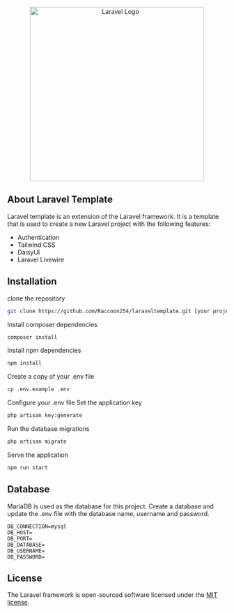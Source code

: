 <p align="center"><a href="https://laravel.com" target="_blank"><img src="https://raw.githubusercontent.com/laravel/art/master/logo-lockup/5%20SVG/2%20CMYK/1%20Full%20Color/laravel-logolockup-cmyk-red.svg" width="400" alt="Laravel Logo"></a></p>

## About Laravel Template

Laravel template is an extension of the Laravel framework. It is a template that is used to create a new Laravel project
with the following features:

- Authentication
- Tailwind CSS
- DaisyUI
- Laravel Livewire

## Installation

clone the repository

```bash
git clone https://github.com/Raccoon254/laraveltemplate.git [your project name]
```

Install composer dependencies

```bash
composer install
```

Install npm dependencies

```bash
npm install
```

Create a copy of your .env file

```bash
cp .env.example .env
```

Configure your .env file
Set the application key

```bash
php artisan key:generate
```

Run the database migrations

```bash
php artisan migrate
```

Serve the application

```bash
npm run start
```

## Database

MariaDB is used as the database for this project. Create a database and update the .env file with the database name,
username and password.

```env
DB_CONNECTION=mysql
DB_HOST=
DB_PORT=
DB_DATABASE=
DB_USERNAME=
DB_PASSWORD=
```

## License

The Laravel framework is open-sourced software licensed under the [MIT license](https://opensource.org/licenses/MIT).
